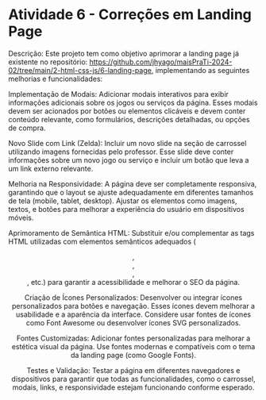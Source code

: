 # Atividade 6 - Correções em Landing Page

Descrição: Este projeto tem como objetivo aprimorar a landing page já existente no repositório: https://github.com/jhyago/maisPraTi-2024-02/tree/main/2-html-css-js/6-landing-page, implementando as seguintes melhorias e funcionalidades:

Implementação de Modais: Adicionar modais interativos para exibir informações adicionais sobre os jogos ou serviços da página. Esses modais devem ser acionados por botões ou elementos clicáveis e devem conter conteúdo relevante, como formulários, descrições detalhadas, ou opções de compra.

Novo Slide com Link (Zelda): Incluir um novo slide na seção de carrossel utilizando imagens fornecidas pelo professor. Esse slide deve conter informações sobre um novo jogo ou serviço e incluir um botão que leva a um link externo relevante.

Melhoria na Responsividade: A página deve ser completamente responsiva, garantindo que o layout se ajuste adequadamente em diferentes tamanhos de tela (mobile, tablet, desktop). Ajustar os elementos como imagens, textos, e botões para melhorar a experiência do usuário em dispositivos móveis.

Aprimoramento de Semântica HTML: Substituir e/ou complementar as tags HTML utilizadas com elementos semânticos adequados (<header>, <section>, <article>, <footer>, etc.) para garantir a acessibilidade e melhorar o SEO da página.

Criação de Ícones Personalizados: Desenvolver ou integrar ícones personalizados para botões e navegação. Esses ícones devem melhorar a usabilidade e a aparência da interface. Considere usar fontes de ícones como Font Awesome ou desenvolver ícones SVG personalizados.

Fontes Customizadas: Adicionar fontes personalizadas para melhorar a estética visual da página. Use fontes modernas e compatíveis com o tema da landing page (como Google Fonts).

Testes e Validação: Testar a página em diferentes navegadores e dispositivos para garantir que todas as funcionalidades, como o carrossel, modais, links, e responsividade estejam funcionando conforme esperado.